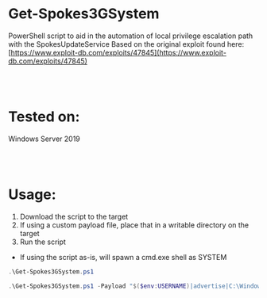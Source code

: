 # Get-Spokes3GSystem
PowerShell script to aid in the automation of local privilege escalation path with the SpokesUpdateService
Based on the original exploit found here: [https://www.exploit-db.com/exploits/47845](https://www.exploit-db.com/exploits/47845)

<br><br>

# Tested on:
Windows Server 2019

<br><br>

# Usage:
1. Download the script to the target
2. If using a custom payload file, place that in a writable directory on the target
3. Run the script
  - If using the script as-is, will spawn a cmd.exe shell as SYSTEM
  
```powershell
.\Get-Spokes3GSystem.ps1
```

```powershell
.\Get-Spokes3GSystem.ps1 -Payload "$($env:USERNAME)|advertise|C:\Windows\Temp\shell.exe"
```
